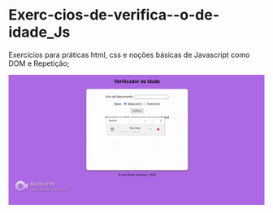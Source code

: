 # Exerc-cios-de-verifica--o-de-idade_Js

Exercícios para práticas html, css e noções básicas de Javascript como DOM e Repetição;


<img src="/assets/ezgif-4-5cfafe4cb4.gif">
